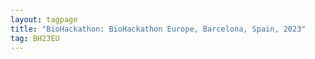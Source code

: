 ```yaml
---
layout: tagpage
title: "BioHackathon: BioHackathon Europe, Barcelona, Spain, 2023"
tag: BH23EU
---
```

